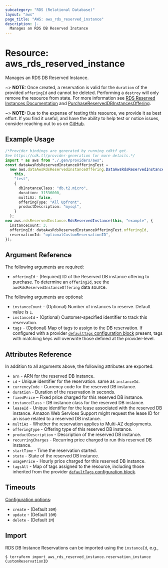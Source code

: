```yaml
---
subcategory: "RDS (Relational Database)"
layout: "aws"
page_title: "AWS: aws_rds_reserved_instance"
description: |-
  Manages an RDS DB Reserved Instance
---
```


# Resource: aws\_rds\_reserved\_instance

Manages an RDS DB Reserved Instance.

\~> **NOTE:** Once created, a reservation is valid for the `duration` of the provided `offeringId` and cannot be deleted. Performing a `destroy` will only remove the resource from state. For more information see [RDS Reserved Instances Documentation](https://aws.amazon.com/rds/reserved-instances/) and [PurchaseReservedDBInstancesOffering](https://docs.aws.amazon.com/AmazonRDS/latest/APIReference/API_PurchaseReservedDBInstancesOffering.html).

\~> **NOTE:** Due to the expense of testing this resource, we provide it as best effort. If you find it useful, and have the ability to help test or notice issues, consider reaching out to us on [GitHub](https://github.com/hashicorp/terraform-provider-aws).

## Example Usage

```typescript
/*Provider bindings are generated by running cdktf get.
See https://cdk.tf/provider-generation for more details.*/
import * as aws from "./.gen/providers/aws";
const dataAwsRdsReservedInstanceOfferingTest =
  new aws.dataAwsRdsReservedInstanceOffering.DataAwsRdsReservedInstanceOffering(
    this,
    "test",
    {
      dbInstanceClass: "db.t2.micro",
      duration: 31536000,
      multiAz: false,
      offeringType: "All Upfront",
      productDescription: "mysql",
    }
  );
new aws.rdsReservedInstance.RdsReservedInstance(this, "example", {
  instanceCount: 3,
  offeringId: dataAwsRdsReservedInstanceOfferingTest.offeringId,
  reservationId: "optionalCustomReservationID",
});

```

## Argument Reference

The following arguments are required:

* `offeringId` - (Required) ID of the Reserved DB instance offering to purchase. To determine an `offeringId`, see the `awsRdsReservedInstanceOffering` data source.

The following arguments are optional:

* `instanceCount` - (Optional) Number of instances to reserve. Default value is `1`.
* `instanceId` - (Optional) Customer-specified identifier to track this reservation.
* `tags` - (Optional) Map of tags to assign to the DB reservation. If configured with a provider [`defaultTags` configuration block](/docs/providers/aws/index.html#default_tags-configuration-block) present, tags with matching keys will overwrite those defined at the provider-level.

## Attributes Reference

In addition to all arguments above, the following attributes are exported:

* `arn` - ARN for the reserved DB instance.
* `id` - Unique identifier for the reservation. same as `instanceId`.
* `currencyCode` - Currency code for the reserved DB instance.
* `duration` - Duration of the reservation in seconds.
* `fixedPrice` – Fixed price charged for this reserved DB instance.
* `instanceClass` - DB instance class for the reserved DB instance.
* `leaseId` - Unique identifier for the lease associated with the reserved DB instance. Amazon Web Services Support might request the lease ID for an issue related to a reserved DB instance.
* `multiAz` - Whether the reservation applies to Multi-AZ deployments.
* `offeringType` - Offering type of this reserved DB instance.
* `productDescription` - Description of the reserved DB instance.
* `recurringCharges` - Recurring price charged to run this reserved DB instance.
* `startTime` - Time the reservation started.
* `state` - State of the reserved DB instance.
* `usagePrice` - Hourly price charged for this reserved DB instance.
* `tagsAll` - Map of tags assigned to the resource, including those inherited from the provider [`defaultTags` configuration block](https://registry.terraform.io/providers/hashicorp/aws/latest/docs#default_tags-configuration-block).

## Timeouts

[Configuration options](https://developer.hashicorp.com/terraform/language/resources/syntax#operation-timeouts):

* `create` - (Default `30M`)
* `update` - (Default `10M`)
* `delete` - (Default `1M`)

## Import

RDS DB Instance Reservations can be imported using the `instanceId`, e.g.,

```console
$ terraform import aws_rds_reserved_instance.reservation_instance CustomReservationID
```
